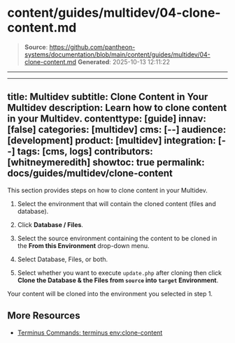 # content/guides/multidev/04-clone-content.md

> **Source**: https://github.com/pantheon-systems/documentation/blob/main/content/guides/multidev/04-clone-content.md
> **Generated**: 2025-10-13 12:11:22

---

---
title: Multidev
subtitle: Clone Content in Your Multidev
description: Learn how to clone content in your Multidev.
contenttype: [guide]
innav: [false]
categories: [multidev]
cms: [--]
audience: [development]
product: [multidev]
integration: [--]
tags: [cms, logs]
contributors: [whitneymeredith]
showtoc: true
permalink: docs/guides/multidev/clone-content
---

This section provides steps on how to clone content in your Multidev.
<Wistia src="d3vw8r3ooi" />

1. Select the environment that will contain the cloned content (files and database).

1. Click **Database / Files**.

1. Select the source environment containing the content to be cloned in the **From this Environment** drop-down menu.

1. Select Database, Files, or both.

1. Select whether you want to execute `update.php` after cloning then click **Clone the Database & the Files from `source` into `target` Environment**.

Your content will be cloned into the environment you selected in step 1.

## More Resources

- [Terminus Commands: terminus env:clone-content](/terminus/commands/env-clone-content)
